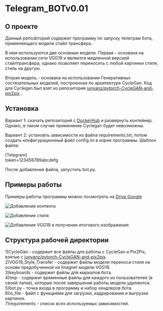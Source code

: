 # Telegram_BOTv0.01
## О проекте
  Данный репозbторий содержит программу по запуску телеграм бота, применяющего модели стайл трансфера.
  
  В нем используются две основные модели. Первая - основана на использовании сети VGG19 и является медленной версией стайлтрансфера, однако позволяет переносить с любой картинки стиля, стиль на другую.
  
  Вторая модель - основана на использовании Генеративных состязательных моделей, построенная по архитектуре CycleGan. Код для Cyclegan был взят из репозитория [junyanz/pytorch-CycleGAN-and-pix2pix](https://github.com/junyanz/pytorch-CycleGAN-and-pix2pix) .

## Установка

  Вариант 1: скачать репозиторий с [DockerHub](https://github.com/junyanz/pytorch-CycleGAN-and-pix2pix) и развернуть контейнер. Однако, в таком случае применение Cyclegan будет невозможны.
  
  Вариант 2: установть зависимости из файла requirements.txt, потом создать конфигурационный файл config.ini в корне программы. Шаблон файла:
  
  [Telegram] \
  token=123456789abcdefg
  
  После добавления файла, запустить bot.py.
  
  ## Примеры работы 
  Примеры работы программы можно посмотреть на [Drive Google](https://drive.google.com/drive/folders/1Yzz3Se4_b5pn7ZC1vithoWEbI3z7RE8P?usp=sharing)
  
  ![Добавление контента](https://github.com/0xABBE/Telegram_BOTv0.01/tree/main/images_readme/img1.png)
  
   ![Добавление стиля](https://github.com/0xABBE/Telegram_BOTv0.01/tree/main/images_readme/img2.png)
   
   ![Добавление VGG19 и получение итогового изображения](https://github.com/0xABBE/Telegram_BOTv0.01/tree/main/images_readme/img2.png)
   
  ## Cтруктура рабочей директории

1)CycleGan - содержит все файлы для работы с CycleGan и Pix2Pix, взятые с [junyanz/pytorch-CycleGAN-and-pix2pix](https://github.com/junyanz/pytorch-CycleGAN-and-pix2pix). \
2)VGG19_Style_Transfer - содержит файлы модели переноса стиля на основе предобученной на Imagnet модели VGG19. \
3)keyboards - содержит файлы для маркапов бота. \
4)tmp - содержит временные файлы для каждого из пользователей (в своей папке), которые после завершения работы модели удаляются. \
5)bot.py - точка входа в программу и набор хендлеров бота. \
6)io_file - файл с функциями для загрузки, кадрирования и выгрузки картинок. \
7)requirements - список всех используемых зависимостей.
